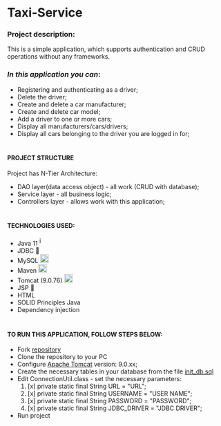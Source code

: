 ﻿# Taxi-Service

### **Project description**:
This is a simple application, which supports authentication and CRUD operations without any frameworks.
###
### _In this application you can_:
- Registering and authenticating as a driver;
- Delete the driver;
- Create and delete a car manufacturer;
- Create and delete car model;
- Add a driver to one or more cars;
- Display all manufacturers/cars/drivers;
- Display all cars belonging to the driver you are logged in for;
#

#### PROJECT STRUCTURE
Project has N-Tier Architecture:

- DAO layer(data access object) - all work (CRUD with database);
- Service layer - all business logic;
- Controllers layer - allows work with this application;

#
#### TECHNOLOGIES USED:
- Java 11 <img src="https://upload.wikimedia.org/wikipedia/uk/thumb/2/2e/Java_Logo.svg/550px-Java_Logo.svg.png" alt="img_1" style="width: 15px; height: 20px;" />
- JDBC 📠
- MySQL <img src="https://assets.stickpng.com/images/5848104fcef1014c0b5e4950.png" alt="img_1" style="width: 20px; height: 20px;" />
- Maven <img src="https://upload.wikimedia.org/wikipedia/commons/thumb/7/7e/Apache_Feather_Logo.svg/640px-Apache_Feather_Logo.svg.png" alt="img_1" style="width: 20px; height: 20px;" />
- Tomcat (9.0.76) <img src="https://upload.wikimedia.org/wikipedia/commons/thumb/f/fe/Apache_Tomcat_logo.svg/2560px-Apache_Tomcat_logo.svg.png" alt="img_1" style="width: 20px; height: 20px;" />
- JSP  📄
- HTML
- SOLID Principles Java
- Dependency injection

#
#### TO RUN THIS APPLICATION, FOLLOW STEPS BELOW:
- Fork [repository](https://github.com/marimarig/taxi-service)
- Clone the repository to your PC
- Configure [Apache Tomcat](https://archive.apache.org/dist/tomcat/tomcat-9/v9.0.50/bin/) version: 9.0.xx;
- Create the necessary tables in your database from the file [init_db.sql](src/main/resources/init_db.sql)
- Edit ConnectionUtil.class - set the necessary parameters:
  1. [x] private static final String URL = "URL";
  2. [x] private static final String USERNAME = "USER NAME";
  3. [x] private static final String PASSWORD = "PASSWORD";
  4. [x] private static final String JDBC_DRIVER = "JDBC DRIVER";
- Run project


